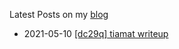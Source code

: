 Latest Posts on my [blog](https://rlee063.github.io/)
* 2021-05-10 [[dc29q] tiamat writeup](https://rlee063.github.io/dc29q-tiamat-writeup.html)
